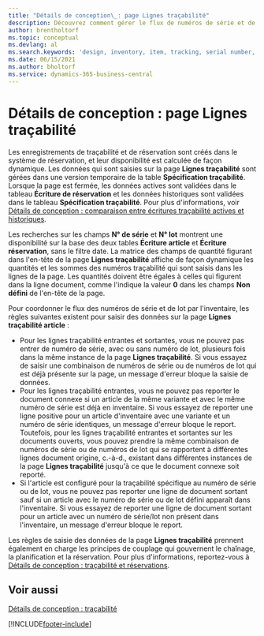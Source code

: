 ```yaml
---
title: "Détails de conception\_: page Lignes traçabilité"
description: Découvrez comment gérer le flux de numéros de série et de lot dans votre inventaire à l’aide de la page Lignes traçabilité.
author: brentholtorf
ms.topic: conceptual
ms.devlang: al
ms.search.keywords: 'design, inventory, item, tracking, serial number, lot number'
ms.date: 06/15/2021
ms.author: bholtorf
ms.service: dynamics-365-business-central
---
```

# Détails de conception : page Lignes traçabilité
Les enregistrements de traçabilité et de réservation sont créés dans le système de réservation, et leur disponibilité est calculée de façon dynamique. Les données qui sont saisies sur la page **Lignes traçabilité** sont gérées dans une version temporaire de la table **Spécification traçabilité**. Lorsque la page est fermée, les données actives sont validées dans le tableau **Écriture de réservation** et les données historiques sont validées dans le tableau **Spécification traçabilité**. Pour plus d'informations, voir [Détails de conception : comparaison entre écritures traçabilité actives et historiques](design-details-active-versus-historic-item-tracking-entries.md).  
  
Les recherches sur les champs **N° de série** et **N° lot** montrent une disponibilité sur la base des deux tables **Écriture article** et **Écriture réservation**, sans le filtre date. La matrice des champs de quantité figurant dans l'en-tête de la page **Lignes traçabilité** affiche de façon dynamique les quantités et les sommes des numéros traçabilité qui sont saisis dans les lignes de la page. Les quantités doivent être égales à celles qui figurent dans la ligne document, comme l'indique la valeur **0** dans les champs **Non défini** de l'en-tête de la page.  
  
Pour coordonner le flux des numéros de série et de lot par l'inventaire, les règles suivantes existent pour saisir des données sur la page **Lignes traçabilité article** :  
  
* Pour les lignes traçabilité entrantes et sortantes, vous ne pouvez pas entrer de numéro de série, avec ou sans numéro de lot, plusieurs fois dans la même instance de la page **Lignes traçabilité**. Si vous essayez de saisir une combinaison de numéros de série ou de numéros de lot qui est déjà présente sur la page, un message d'erreur bloque la saisie de données.  
* Pour les lignes traçabilité entrantes, vous ne pouvez pas reporter le document connexe si un article de la même variante et avec le même numéro de série est déjà en inventaire. Si vous essayez de reporter une ligne positive pour un article d'inventaire avec une variante et un numéro de série identiques, un message d'erreur bloque le report. Toutefois, pour les lignes traçabilité entrantes et sortantes sur les documents ouverts, vous pouvez prendre la même combinaison de numéros de série ou de numéros de lot qui se rapportent à différentes lignes document origine, c.-à-d., existant dans différentes instances de la page **Lignes traçabilité** jusqu'à ce que le document connexe soit reporté.  
* Si l'article est configuré pour la traçabilité spécifique au numéro de série ou de lot, vous ne pouvez pas reporter une ligne de document sortant sauf si un article avec le numéro de série ou de lot défini apparaît dans l'inventaire. Si vous essayez de reporter une ligne de document sortant pour un article avec un numéro de série/lot non présent dans l'inventaire, un message d'erreur bloque le report.  
  
Les règles de saisie des données de la page **Lignes traçabilité** prennent également en charge les principes de couplage qui gouvernent le chaînage, la planification et la réservation. Pour plus d'informations, reportez\-vous à [Détails de conception : traçabilité et réservations](design-details-item-tracking-and-planning.md).  
  
## Voir aussi  
[Détails de conception : traçabilité](design-details-item-tracking.md)

[!INCLUDE[footer-include](includes/footer-banner.md)]